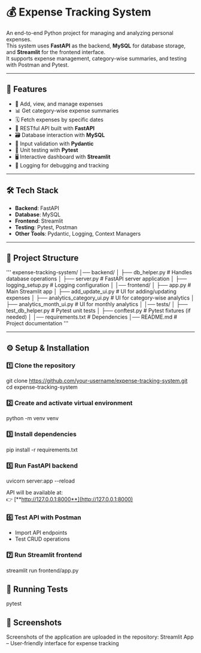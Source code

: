 # 💰 Expense Tracking System

An end-to-end Python project for managing and analyzing personal expenses.  
This system uses **FastAPI** as the backend, **MySQL** for database storage, and **Streamlit** for the frontend interface.  
It supports expense management, category-wise summaries, and testing with Postman and Pytest.

---

## 🚀 Features

- 📌 Add, view, and manage expenses  
- 📊 Get category-wise expense summaries  
- 🗓️ Fetch expenses by specific dates  
- 🔗 RESTful API built with **FastAPI**  
- 🗃️ Database interaction with **MySQL**  
- 📑 Input validation with **Pydantic**  
- 🧪 Unit testing with **Pytest**  
- 🖥️ Interactive dashboard with **Streamlit**  
- 📝 Logging for debugging and tracking  

---

## 🛠️ Tech Stack

- **Backend**: FastAPI  
- **Database**: MySQL  
- **Frontend**: Streamlit  
- **Testing**: Pytest, Postman  
- **Other Tools**: Pydantic, Logging, Context Managers  

---

## 📂 Project Structure
'''
expense-tracking-system/
│── backend/
│ ├── db_helper.py # Handles database operations
│ ├── server.py # FastAPI server application
│ ├── logging_setup.py # Logging configuration
│
│── frontend/
│ ├── app.py # Main Streamlit app
│ ├── add_update_ui.py # UI for adding/updating expenses
│ ├── analytics_category_ui.py # UI for category-wise analytics
│ ├── analytics_month_ui.py # UI for monthly analytics
│
│── tests/
│ ├── test_db_helper.py # Pytest unit tests
│ ├── conftest.py # Pytest fixtures (if needed)
│
│── requirements.txt # Dependencies
│── README.md # Project documentation
'''


---

## ⚙️ Setup & Installation

### 1️⃣ Clone the repository
git clone https://github.com/your-username/expense-tracking-system.git
cd expense-tracking-system


### 2️⃣ Create and activate virtual environment
python -m venv venv


### 3️⃣ Install dependencies
pip install -r requirements.txt


### 5️⃣ Run FastAPI backend
uvicorn server:app --reload

API will be available at:  
👉 [**http://127.0.0.1:8000**](http://127.0.0.1:8000)

### 6️⃣ Test API with Postman
- Import API endpoints  
- Test CRUD operations  

### 7️⃣ Run Streamlit frontend
streamlit run frontend/app.py

## 🧪 Running Tests
pytest

## 📸 Screenshots
Screenshots of the application are uploaded in the repository:
Streamlit App – User-friendly interface for expense tracking


